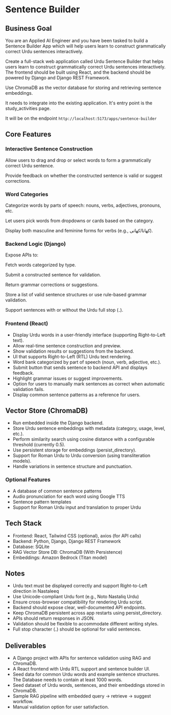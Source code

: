 # Sentence Builder

## Business Goal

You are an Applied AI Engineer and you have been tasked to build a Sentence Builder App which will help users learn to construct grammatically correct Urdu sentences interactively. 

Create a full-stack web application called Urdu Sentence Builder that helps users learn to construct grammatically correct Urdu sentences interactively. The frontend should be built using React, and the backend should be powered by Django and Django REST Framework.

Use ChromaDB as the vector database for storing and retrieving sentence embeddings.

It needs to integrate into the existing application. It's entry point is the study_activities page.

It will be on the endpoint `http://localhost:5173/apps/sentence-builder`   

## Core Features

### Interactive Sentence Construction

Allow users to drag and drop or select words to form a grammatically correct Urdu sentence.

Provide feedback on whether the constructed sentence is valid or suggest corrections.

### Word Categories

Categorize words by parts of speech: nouns, verbs, adjectives, pronouns, etc.

Let users pick words from dropdowns or cards based on the category.

Display both masculine and feminine forms for verbs (e.g., کھاتا/کھاتی).

### Backend Logic (Django)

Expose APIs to:

Fetch words categorized by type.

Submit a constructed sentence for validation.

Return grammar corrections or suggestions.

Store a list of valid sentence structures or use rule-based grammar validation.

Support sentences with or without the Urdu full stop (۔).

### Frontend (React)

- Display Urdu words in a user-friendly interface (supporting Right-to-Left text).
- Allow real-time sentence construction and preview.
- Show validation results or suggestions from the backend.
- UI that supports Right-to-Left (RTL) Urdu text rendering.
- Word bank categorized by part of speech (noun, verb, adjective, etc.).
- Submit button that sends sentence to backend API and displays feedback.
- Highlight grammar issues or suggest improvements.
- Option for users to manually mark sentences as correct when automatic validation fails.
- Display common sentence patterns as a reference for users.

## Vector Store (ChromaDB)

- Run embedded inside the Django backend.
- Store Urdu sentence embeddings with metadata (category, usage, level, etc.).
- Perform similarity search using cosine distance with a configurable threshold (currently 0.5).
- Use persistent storage for embeddings (persist_directory).
- Support for Roman Urdu to Urdu conversion (using transliteration models).
- Handle variations in sentence structure and punctuation.

### Optional Features

- A database of common sentence patterns
- Audio pronunciation for each word using Google TTS
- Sentence pattern templates
- Support for Roman Urdu input and translation to proper Urdu

## Tech Stack

- Frontend: React, Tailwind CSS (optional), axios (for API calls)
- Backend: Python, Django, Django REST Framework
- Database: SQLite
- RAG Vector Store DB: ChromaDB (With Persistence)
- Embeddings: Amazon Bedrock (Titan model)

## Notes

- Urdu text must be displayed correctly and support Right-to-Left direction in Nastaleeq
- Use Unicode-compliant Urdu font (e.g., Noto Nastaliq Urdu)
- Ensure cross-browser compatibility for rendering Urdu script.
- Backend should expose clear, well-documented API endpoints.
- Keep ChromaDB persistent across app restarts using persist_directory.
- APIs should return responses in JSON.
- Validation should be flexible to accommodate different writing styles.
- Full stop character (۔) should be optional for valid sentences.

## Deliverables

- A Django project with APIs for sentence validation using RAG and ChromaDB.
- A React frontend with Urdu RTL support and sentence builder UI.
- Seed data for common Urdu words and example sentence structures. The Database needs to contain at least 1000 words.
- Seed dataset of Urdu words, sentences, and their embeddings stored in ChromaDB.
- Sample RAG pipeline with embedded query → retrieve → suggest workflow.
- Manual validation option for user satisfaction.
